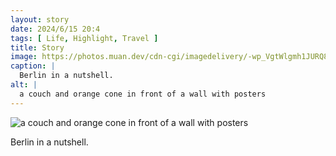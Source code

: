 ```yaml
---
layout: story
date: 2024/6/15 20:4
tags: [ Life, Highlight, Travel ]
title: Story
image: https://photos.muan.dev/cdn-cgi/imagedelivery/-wp_VgtWlgmh1JURQ8t1mg/708ef60a-cb9f-41bb-6086-c3e2173d9100/public
caption: |
  Berlin in a nutshell.
alt: |
  a couch and orange cone in front of a wall with posters
---
```


![a couch and orange cone in front of a wall with posters](https://photos.muan.dev/cdn-cgi/imagedelivery/-wp_VgtWlgmh1JURQ8t1mg/708ef60a-cb9f-41bb-6086-c3e2173d9100/public)

Berlin in a nutshell.
